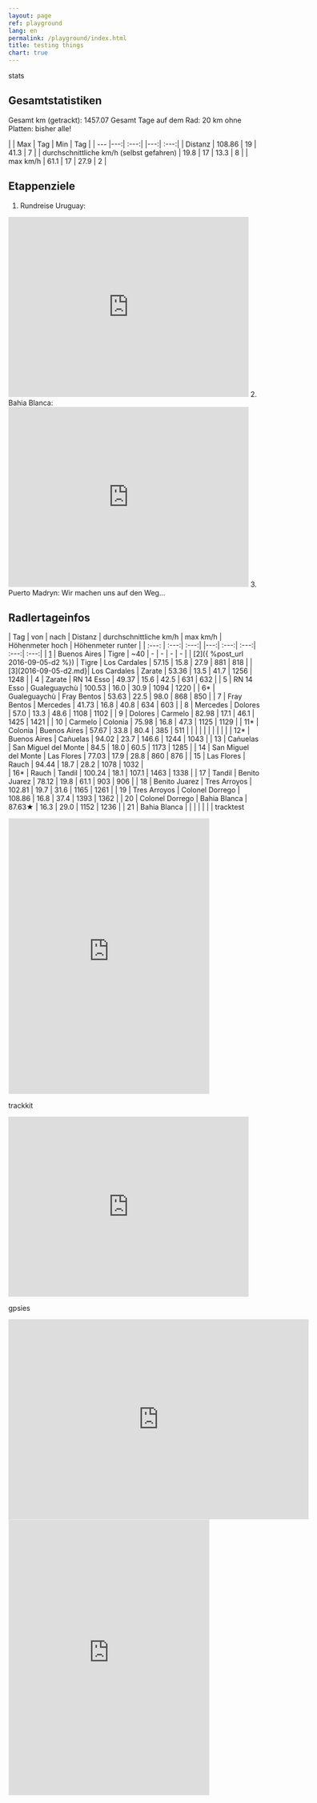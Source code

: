 ```yaml
---
layout: page
ref: playground
lang: en
permalink: /playground/index.html
title: testing things
chart: true
---
```


stats
## Gesamtstatistiken

Gesamt km (getrackt): 1457.07
Gesamt Tage auf dem Rad: 20
km ohne Platten: bisher alle!

|  | Max | Tag | Min | Tag |
| --- |---:| :---:| |---:| :---:|
| Distanz  | 108.86 | 19 | 41.3 | 7 |
| durchschnittliche km/h (selbst gefahren) | 19.8 | 17 | 13.3 | 8 |
| max km/h | 61.1 | 17 | 27.9 | 2 |

## Etappenziele

1. Rundreise Uruguay:

  <iframe width="480" height="360" src="http://track-kit.net/maps_s3/?v=embed&track=230879.gpx" frameborder="0" allowfullscreen></iframe>
2. Bahia Blanca:
  
  <iframe width="480" height="360" src="http://track-kit.net/maps_s3/?v=embed&track=230881.gpx" frameborder="0" allowfullscreen></iframe>
3. Puerto Madryn:
  Wir machen uns auf den Weg...
  
## Radlertageinfos

| Tag | von | nach | Distanz | durchschnittliche km/h | max km/h | Höhenmeter hoch | Höhenmeter runter |
| :---: | :---:| :---:| |---:| :---:|  :---:| :---:| :---:|
| [1](http://www.latinamerica.bike/track/d1) | Buenos Aires | Tigre | ~40 | - | - | - | - |
| [2]({ %post_url 2016-09-05-d2 %}) | Tigre | Los Cardales | 57.15 | 15.8 | 27.9 | 881 | 818 |
| [3](2016-09-05-d2.md}| Los Cardales | Zarate | 53.36 | 13.5 | 41.7 | 1256 | 1248 |
| 4 | Zarate | RN 14 Esso | 49.37 | 15.6 | 42.5 | 631 | 632 |
| 5 | RN 14 Esso | Gualeguaychù | 100.53 | 16.0 | 30.9 | 1094 | 1220 |
| 6* | Gualeguaychù | Fray Bentos | 53.63 | 22.5 | 98.0 | 868 | 850 |
| 7 | Fray Bentos | Mercedes | 41.73 | 16.8 | 40.8 | 634 | 603 |
| 8 | Mercedes | Dolores | 57.0 | 13.3 | 48.6 | 1108 | 1102 |
| 9 | Dolores | Carmelo | 82.98 | 17.1 | 46.1 | 1425 | 1421 |
| 10 | Carmelo | Colonia | 75.98 | 16.8 | 47.3 | 1125 | 1129 |
| 11* | Colonia | Buenos Aires | 57.67 | 33.8 | 80.4 | 385 | 511 |
|  |  |  |  |  |  |  |  |
| 12* | Buenos Aires | Cañuelas | 94.02 | 23.7 | 146.6 | 1244 | 1043 |
| 13 | Cañuelas | San Miguel del Monte | 84.5 | 18.0 | 60.5 | 1173 | 1285 |
| 14 | San Miguel del Monte | Las Flores | 77.03 | 17.9 | 28.8 | 860 | 876 |
| 15 | Las Flores | Rauch | 94.44 | 18.7 | 28.2 | 1078 | 1032 |  
| 16* | Rauch | Tandil | 100.24 | 18.1 | 107.1 | 1463 | 1338 |
| 17 | Tandil | Benito Juarez | 78.12 | 19.8 | 61.1 | 903 | 906 |
| 18 | Benito Juarez | Tres Arroyos | 102.81 | 19.7 | 31.6 | 1165 | 1261 |
| 19 | Tres Arroyos | Colonel Dorrego | 108.86 | 16.8 | 37.4 | 1393 | 1362 |
| 20 | Colonel Dorrego | Bahia Blanca | 87.63★ | 16.3 | 29.0 | 1152 | 1236 |
| 21 | Bahia Blanca |  |  |  |  |  |  |	
tracktest

<iframe src='http://www.trackprofiler.com/track:qvtyfy/embeded?width=400&map=1&title=0&graph=1&height=550' width='400' height='550' scrolling='no' frameborder='0' style='border: 1px solid #ebeded;'><a href='http://www.trackprofiler.com/track:qvtyfy'>test</a> on <a href='http://www.trackprofiler.com'>TrackProfiler</a></iframe>

trackkit
<iframe width="480" height="360" src="http://track-kit.net/maps_s3/?v=embed&track=229801.gpx" frameborder="0" allowfullscreen></iframe>

gpsies
<iframe src="http://www.gpsies.com/mapOnly.do?fileId=vcbuzztncnlevljq&authkey=1A21293AC24205B93A27F78A16106B2952B01CB73147441D" width="600" height="400" frameborder="0" scrolling="no" marginheight="0" marginwidth="0"></iframe>

<iframe src='	http://share.mapbbcode.org/muynz' width='400' height='550' scrolling='no' frameborder='0' style='border: 1px solid #ebeded;'></iframe>



